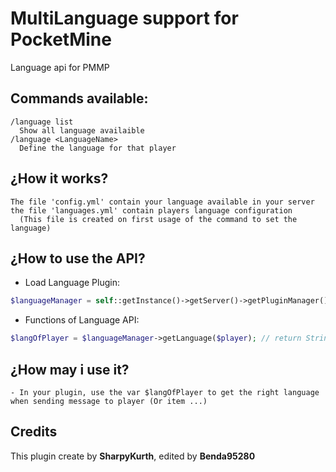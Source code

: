 # MultiLanguage support for PocketMine
Language api for PMMP

## Commands available:

```TXT
/language list
  Show all language availaible
/language <LanguageName>
  Define the language for that player
```

## ¿How it works?
```TXT
The file 'config.yml' contain your language available in your server
the file 'languages.yml' contain players language configuration
  (This file is created on first usage of the command to set the language)
```

## ¿How to use the API?

- Load Language Plugin:
```PHP
$languageManager = self::getInstance()->getServer()->getPluginManager()->getPlugin("Language");
```
- Functions of Language API:
```PHP
$langOfPlayer = $languageManager->getLanguage($player); // return String (ex: 'en_US')
```

## ¿How may i use it?

```TXT
- In your plugin, use the var $langOfPlayer to get the right language when sending message to player (Or item ...)
```

## Credits
This plugin create by **SharpyKurth**, edited by **Benda95280**
